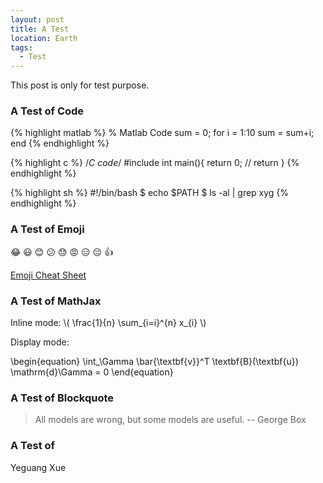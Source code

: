 ```yaml
---
layout: post
title: A Test
location: Earth
tags:
  - Test
---
```


This post is only for test purpose.

### A Test of Code

{% highlight matlab %}
% Matlab Code
sum = 0;
for i = 1:10
  sum = sum+i;
end
{% endhighlight %}

{% highlight c %}
/*C code*/
#include <cstdio>
int main(){
  return 0; // return
}
{% endhighlight %}

{% highlight sh %}
#!/bin/bash
$ echo $PATH
$ ls -al | grep xyg
{% endhighlight %}

### A Test of Emoji

:joy: :smiley: :blush: :confused: :sweat: :rage: :expressionless: :pensive: :+1:

[Emoji Cheat Sheet](http://emoji.codes/)

### A Test of MathJax

<p>Inline mode: \( \frac{1}{n} \sum_{i=i}^{n} x_{i} \)</p>

Display mode:
<div class="equation">
\begin{equation}
\int_\Gamma \bar{\textbf{v}}^T \textbf{B}(\textbf{u}) \mathrm{d}\Gamma = 0
\end{equation}
</div>

### A Test of Blockquote

> All models are wrong, but some models are useful. -- George Box

### A Test of

<div class="display-card-wide">
  <p>Yeguang Xue</p>
</div>
